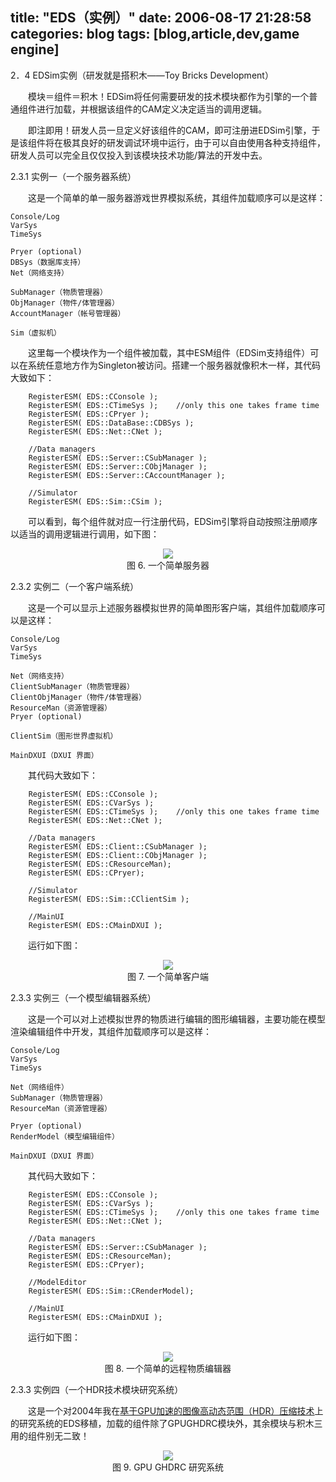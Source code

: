 title: "EDS（实例）"
date: 2006-08-17 21:28:58
categories: blog
tags: [blog,article,dev,game engine]
---
2．4 EDSim实例（研发就是搭积木——Toy Bricks Development）    
  
　　模块＝组件＝积木！EDSim将任何需要研发的技术模块都作为引擎的一个普通组件进行加载，并根据该组件的CAM定义决定适当的调用逻辑。  
  
　　即注即用！研发人员一旦定义好该组件的CAM，即可注册进EDSim引擎，于是该组件将在极其良好的研发调试环境中运行，由于可以自由使用各种支持组件，研发人员可以完全且仅仅投入到该模块技术功能/算法的开发中去。

2.3.1 实例一（一个服务器系统）  
  
　　这是一个简单的单一服务器游戏世界模拟系统，其组件加载顺序可以是这样：
  
	Console/Log
	VarSys
	TimeSys

	Pryer (optional)
	DBSys（数据库支持）
	Net（网络支持）

	SubManager（物质管理器）
	ObjManager（物件/体管理器）
	AccountManager（帐号管理器）

	Sim（虚拟机）

　　这里每一个模块作为一个组件被加载，其中ESM组件（EDSim支持组件）可以在系统任意地方作为Singleton被访问。搭建一个服务器就像积木一样，其代码大致如下：

        RegisterESM( EDS::CConsole );
        RegisterESM( EDS::CTimeSys );    //only this one takes frame time
        RegisterESM( EDS::CPryer );
        RegisterESM( EDS::DataBase::CDBSys );
        RegisterESM( EDS::Net::CNet );

        //Data managers
        RegisterESM( EDS::Server::CSubManager );
        RegisterESM( EDS::Server::CObjManager );
        RegisterESM( EDS::Server::CAccountManager );

        //Simulator
        RegisterESM( EDS::Sim::CSim );

　　可以看到，每个组件就对应一行注册代码，EDSim引擎将自动按照注册顺序以适当的调用逻辑进行调用，如下图：

<div style="text-align:center;"><img src="http://blog.scorpionstudio.com:8090/projects/eds/image003.jpg" style="vertical-align:middle;"/></div>
<div style="text-align:center;">图 6. 一个简单服务器</div>


2.3.2 实例二（一个客户端系统）

　　这是一个可以显示上述服务器模拟世界的简单图形客户端，其组件加载顺序可以是这样：

	Console/Log
	VarSys
	TimeSys

	Net（网络支持）
	ClientSubManager（物质管理器）
	ClientObjManager（物件/体管理器）
	ResourceMan（资源管理器）
	Pryer (optional)

	ClientSim（图形世界虚拟机）

	MainDXUI（DXUI 界面）

　　其代码大致如下：

        RegisterESM( EDS::CConsole );
        RegisterESM( EDS::CVarSys );
        RegisterESM( EDS::CTimeSys );    //only this one takes frame time
        RegisterESM( EDS::Net::CNet );

        //Data managers
        RegisterESM( EDS::Client::CSubManager );
        RegisterESM( EDS::Client::CObjManager );
        RegisterESM( EDS::CResourceMan);
        RegisterESM( EDS::CPryer);

        //Simulator
        RegisterESM( EDS::Sim::CClientSim );

        //MainUI
        RegisterESM( EDS::CMainDXUI );

　　运行如下图：


<div style="text-align:center;"><img src="http://blog.scorpionstudio.com:8090/projects/eds/image007.jpg" style="vertical-align:middle;"/></div>
<div style="text-align:center;">图  7. 一个简单客户端</div>  

  
2.3.3 实例三（一个模型编辑器系统）

　　这是一个可以对上述模拟世界的物质进行编辑的图形编辑器，主要功能在模型渲染编辑组件中开发，其组件加载顺序可以是这样：

	Console/Log
	VarSys
	TimeSys

	Net（网络组件）
	SubManager（物质管理器）
	ResourceMan（资源管理器）

	Pryer (optional)
	RenderModel（模型编辑组件）

	MainDXUI（DXUI 界面）

　　其代码大致如下：

        RegisterESM( EDS::CConsole );
        RegisterESM( EDS::CVarSys );
        RegisterESM( EDS::CTimeSys );    //only this one takes frame time
        RegisterESM( EDS::Net::CNet );

        //Data managers
        RegisterESM( EDS::Server::CSubManager );
        RegisterESM( EDS::CResourceMan);
        RegisterESM( EDS::CPryer);

        //ModelEditor
        RegisterESM( EDS::Sim::CRenderModel);

        //MainUI
        RegisterESM( EDS::CMainDXUI );

　　运行如下图：

<div style="text-align:center;"><img src="http://blog.scorpionstudio.com:8090/projects/eds/test_sceneman.jpg" style="vertical-align:middle;"/></div>
<div style="text-align:center;">图 8. 一个简单的远程物质编辑器</div>  



2.3.3 实例四（一个HDR技术模块研究系统）

　　这是一个对2004年我在[基于GPU加速的图像高动态范围（HDR）压缩技术](http://blog.scorpionstudio.com:8090/projects/hdr/hdr.htm)上的研究系统的EDS移植，加载的组件除了GPUGHDRC模块外，其余模块与积木三用的组件别无二致！

  
<div style="text-align:center;"><img src="http://blog.scorpionstudio.com:8090/projects/eds/image013.jpg" style="vertical-align:middle;"/></div>
<div style="text-align:center;">图 9. GPU GHDRC 研究系统</div>
